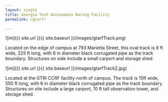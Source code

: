 ```yaml
---
layout: single
title: Georgia Tech Autonomous Racing Facility
permalink: /gtarf/

---
```




![im]({{ site.url }}{{ site.baseurl }}/images/gtarfTrack.png)

Located on the edge of campus at 793 Marietta Street, this oval track is 8 ft wide, 225 ft long, with 6 in diameter black corrugated pipe as the track boundary. Structures on side include a small carport and storage shed.


![im]({{ site.url }}{{ site.baseurl }}/images/gtarfTrack2.jpg)

Located at the GTRI CCRF facility north of campus. The track is 15ft wide, 550 ft long, with 6 in diameter black corrugated pipe as the track boundary. Structures on site include a large carport, 10 ft tall observation tower, and storage shed.